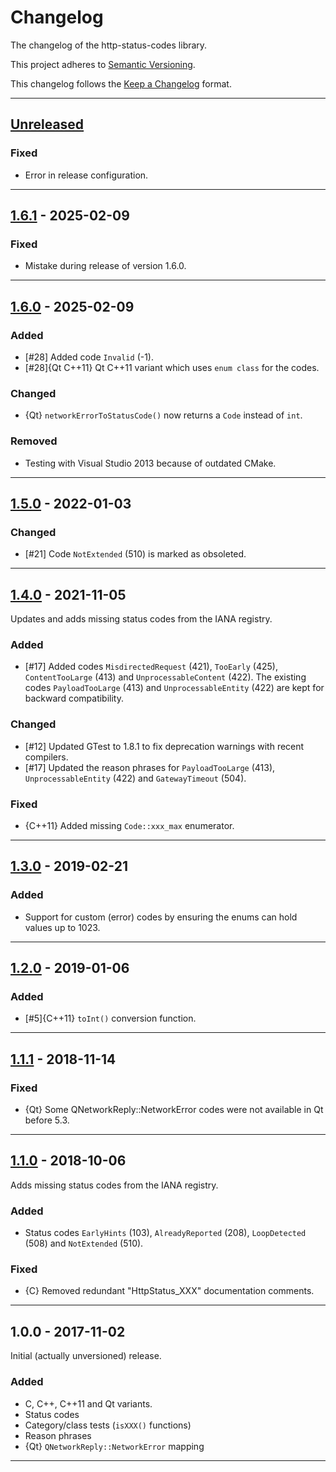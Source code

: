 # Changelog #

The changelog of the http-status-codes library.

This project adheres to [Semantic Versioning](http://semver.org/).

This changelog follows the [Keep a Changelog](http://keepachangelog.com) format.


---


## [Unreleased]
### Fixed ###
- Error in release configuration.


---


## [1.6.1] - 2025-02-09

### Fixed ###
- Mistake during release of version 1.6.0.


---


## [1.6.0] - 2025-02-09

### Added ###
- [#28] Added code `Invalid` (-1).
- [#28]{Qt C++11} Qt C++11 variant which uses `enum class` for the codes.

### Changed ###
- {Qt} `networkErrorToStatusCode()` now returns a `Code` instead of `int`.

### Removed ###
- Testing with Visual Studio 2013 because of outdated CMake.


---


## [1.5.0] - 2022-01-03 ##

### Changed ###
- [#21] Code `NotExtended` (510) is marked as obsoleted.


---


## [1.4.0] - 2021-11-05 ##
Updates and adds missing status codes from the IANA registry.

### Added ###
- [#17] Added codes `MisdirectedRequest` (421), `TooEarly` (425), `ContentTooLarge` (413) and `UnprocessableContent` (422).
  The existing codes `PayloadTooLarge` (413) and `UnprocessableEntity` (422) are kept for backward compatibility.

### Changed ###
- [#12] Updated GTest to 1.8.1 to fix deprecation warnings with recent compilers.
- [#17] Updated the reason phrases for `PayloadTooLarge` (413), `UnprocessableEntity` (422) and `GatewayTimeout` (504).

### Fixed ###
- {C++11} Added missing `Code::xxx_max` enumerator.


---


## [1.3.0] - 2019-02-21 ##

### Added ###
- Support for custom (error) codes by ensuring the enums can hold values up to 1023.


---


## [1.2.0] - 2019-01-06 ##

### Added ###
- [#5]{C++11} `toInt()` conversion function.


---


## [1.1.1] - 2018-11-14 ##

### Fixed ###
- {Qt} Some QNetworkReply::NetworkError codes were not available in Qt before 5.3.


---

## [1.1.0] - 2018-10-06 ##
Adds missing status codes from the IANA registry.

### Added ###
- Status codes `EarlyHints` (103), `AlreadyReported` (208), `LoopDetected` (508) and `NotExtended` (510).


### Fixed ###
- {C} Removed redundant "HttpStatus_XXX" documentation comments.


---


## 1.0.0 - 2017-11-02 ##
Initial (actually unversioned) release.

### Added ###
- C, C++, C++11 and Qt variants.
- Status codes
- Category/class tests (`isXXX()` functions)
- Reason phrases
- {Qt} `QNetworkReply::NetworkError` mapping


---


[1.6.1]: https://github.com/j-ulrich/http-status-codes-cpp/compare/1.6.0...1.6.1
[1.6.0]: https://github.com/j-ulrich/http-status-codes-cpp/compare/1.5.0...1.6.0
[1.5.0]: https://github.com/j-ulrich/http-status-codes-cpp/releases/tag/1.5.0
[1.4.0]: https://github.com/j-ulrich/http-status-codes-cpp/releases/tag/1.4.0
[1.3.0]: https://github.com/j-ulrich/http-status-codes-cpp/releases/tag/1.3.0
[1.2.0]: https://github.com/j-ulrich/http-status-codes-cpp/releases/tag/1.2.0
[1.1.1]: https://github.com/j-ulrich/http-status-codes-cpp/releases/tag/1.1.1
[1.1.0]: https://github.com/j-ulrich/http-status-codes-cpp/releases/tag/1.1.0

[unreleased]: https://github.com/j-ulrich/http-status-codes-cpp/compare/1.6.1...develop
